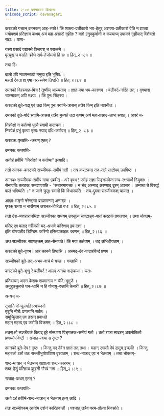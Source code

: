 ```yaml
---
title: २-०४ दमनकस्य विश्वासः
unicode_script: devanagari
---
```

करटको गच्छन् दमनकम् आह-सखे ! किं शक्त्य-प्रतीकारो भय-हेतुर् अशक्य-प्रतीकारो वेति न ज्ञात्वा भयोपशमं प्रतिज्ञाय कथम् अयं महा-प्रसादो गृहीतः ? यतो ऽनुपकुर्वाणो न कस्याप्य् उपायनं गृह्णीयाद् विशेषतो राज्ञः । पश्य-  

यस्य प्रसादे पद्मास्ते विजयश् च पराक्रमे ।  
मृत्युश् च वसति क्रोधे सर्व-तेजोमयो हि सः ॥ हित्_२।८१ ॥  

तथा हि-  

बालो ऽपि नावमन्तव्यो मनुष्य इति भूमिपः ।  
महती देवता ह्य् एषा नर-रूपेण तिष्ठति ॥ हित्_२।८२ ॥  

दमनको विहस्याह-मित्र ! तूष्णीम् आस्यताम् । ज्ञातं मया भय-कारणम् । बलीवर्द-नर्दितं तत् । वृषभाश् चास्माकम् अपि भक्ष्याः । किं पुनः सिंहस्य ।  

करटको ब्रूते-यद्य् एवं तदा किम् पुनः स्वामि-त्रासस् तत्रैव किम् इति नापनीतः ।  

दमनको ब्रूते-यदि स्वामि-त्रासस् तत्रैव मुच्यते तदा कथम् अयं महा-प्रसाद-लाभः स्यात् । अपरं च-  

निरपेक्षो न कर्तव्यो भृत्यै स्वामी कदाचन ।  
निरपेक्षं प्रभुं कृत्वा भृत्यः स्याद् दधि-कर्णवत् ॥ हित्_२।८३ ॥  

करटकः पृच्छति--कथम् एतत् ?  

दमनकः कथयति-  


<div class="js_include" url="../../upakathAH/02-03_durdAntanAmasimhakathA/"  newLevelForH1="3" includeTitle="true"> </div>

अतोहं ब्रवीमि "निरपेक्षो न कर्तव्यः" इत्यादि।  

ततो दमनक-करटकौ सञ्जीवक-समीपं गतौ । तत्र करटकस् तरु-तले साटोपम् उपविष्टः ।  

दमनकः सञ्जीवक-समीपं गत्वा ऽब्रवीत् - अरे वृषभ ! एषोहं राज्ञा पिङ्गलकेनारण्य-रक्षणार्थे नियुक्तः । सेनापतिः करटकः समज्ञापयति - "सत्वरमागच्छ । न चेद् अस्माद् अरण्याद् दूरम् अपसर । अन्यथा ते विरुद्धं फलं भविष्यति ।" न जाने क्रुद्धः स्वामी किं विधास्यति । तच्-छ्रुत्वा सञ्जीवकश् चायात् ।    

आज्ञा-भङ्गो नरेन्द्राणां ब्राह्मणानाम् अनादरः ।  
पृथक् शय्या च नारीणाम् अशस्त्र-विहितो वधः ॥ हित्_२।८५ ॥  

ततो देश-व्यवहारानभिज्ञः सञ्जीवकः सभयम् उपसृत्य साष्टाङ्ग-पातं करटकं प्रणतवान् । तथा चोक्तम्-  

मतिर् एव बलाद् गरीयसी यद्-अभावे करिणाम् इयं दशा ।  
इति घोषयतीव डिण्डिमः करिणो हस्तिपकाहतः क्वणन् ॥ हित्_२।८६ ॥  

अथ सञ्जीवकः साशङ्कम् आह-सेनापते ! किं मया कर्तव्यम् । तद् अभिधीयताम् ।  

करटको ब्रूते-वृषभ ! अत्र कानने तिष्ठसि । अस्मद्-देव-पादारविन्दं प्रणय ।  

सञ्जीवको ब्रूते-तद्-अभय-वाचं मे यच्छ । गच्छामि ।  

करटको ब्रूते-शृणु रे बलीवर्द ! अलम् अनया शङ्कया । यतः-  

प्रतिवाचम् अदत्त केशवः शपमानाय न चेदि-भूभुजे ।  
अनुहुङ्कुरुते घन-ध्वनिं न हि गोमायु-रुतानि केसरी ॥ हित्_२।८७ ॥  

अन्यच् च-  

तृणानि नोन्मूलयति प्रभञ्जनो  
मृदूनि नीचैः प्रणलानि सर्वतः ।  
समुच्छ्रितान् एव तरून् प्रबाधते  
महान् महत्य् एव करोति विक्रमम् ॥ हित्_२।८८ ॥  

ततस् तौ सञ्जीवकं कियद् दूरे संस्थाप्य पिङ्गलक-समीपं गतौ । ततो राजा सादरम् अवलोकितौ प्रणम्योपविष्टौ । राजाह-त्वया स दृष्टः ?  

दमनको ब्रूते-देव ! दृष्टः । किन्तु यद् देवेन ज्ञातं तत् तथा । महान् एवासौ देवं द्रष्टुम् इच्छति । किन्तु महाबलो ऽसौ ततः सज्जीभूयोपविश्य दृश्यताम् । शब्द-मात्राद् एव न भेतव्यम् । तथा चोक्तम्-  

शब्द-मात्रान् न भेतव्यम् अज्ञात्वा शब्द-कारणम् ।  
शब्द-हेतुं परिज्ञाय कुट्टनी गौरवं गता ॥ हित्_२।८९ ॥  

राजाह-कथम् एतत् ?  

दमनकः कथयति-  

<div class="js_include" url="../../upakathAH/02-04_karAlakuTTinIkathA/"  newLevelForH1="3" includeTitle="true"> </div>

अतो ऽहं ब्रवीमि-शब्द-मात्रान् न भेतव्यम् इत्य् आदि ।  

ततः सञ्जीवकम् आनीय दर्शनं कारितवन्तौ । पश्चात् तत्रैव परम-प्रीत्या निवसति ।  
